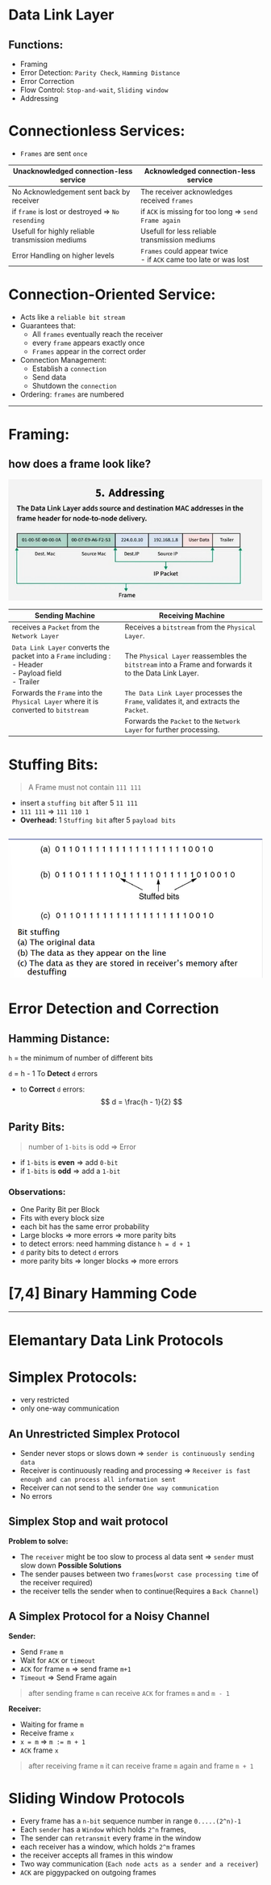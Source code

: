 # Data Link Layer

## Functions:
- Framing
- Error Detection: `Parity Check`, `Hamming Distance`
- Error Correction
- Flow Control: `Stop-and-wait`, `Sliding window`
- Addressing

# Connectionless Services:
- `Frames` are sent `once`

| Unacknowledged connection-less service | Acknowledged connection-less service |
|----------------------------------------|--------------------------------------|
| No Acknowledgement sent back by receiver | The receiver acknowledges received `frames`|
| if `frame` is lost or destroyed => `No resending`| if `ACK` is missing for too long => `send Frame again`|
| Usefull for highly reliable transmission mediums | Usefull for less reliable transmission mediums |
| Error Handling on higher levels | `Frames` could appear twice</br> - if `ACK` came too late or was lost |

# Connection-Oriented Service: 
- Acts like a `reliable bit stream`
- Guarantees that:
  - All `frames` eventually reach the receiver
  - every `frame` appears exactly once
  - `Frames` appear in the correct order
- Connection Management: 
    - Establish a `connection`
    - Send data
    - Shutdown the `connection`
- Ordering: `frames` are numbered
-----
# Framing:

## how does a frame look like?
![Frame_Data_Link](Resources/Frame_Data_Link.png)

| Sending Machine                                                                                                       | Receiving Machine                                                                                   |
|-----------------------------------------------------------------------------------------------------------------------|-----------------------------------------------------------------------------------------------------|
| receives a `Packet` from the `Network Layer`                                                                          | Receives a `bitstream` from the `Physical Layer`.                                                   |
| `Data Link Layer` converts the packet into a `Frame` including : </br> - Header </br> - Payload field </br> - Trailer | The `Physical Layer` reassembles the `bitstream` into a Frame and forwards it to the Data Link Layer. |
| Forwards the `Frame` into the `Physical Layer` where it is converted to `bitstream` | `The Data Link Layer` processes the `Frame`, validates it, and extracts the `Packet`.               |
|                                                                                                                       | Forwards the `Packet` to the `Network Layer` for further processing.                                    |


# Stuffing Bits: 
> A Frame must not contain `111 111`
- insert a `stuffing bit` after 5 `11 111`
- `111 111` => `111 110 1`
- **Overhead:** 1 `Stuffing bit` after 5 `payload bits`

![Stuffing_Bits](Resources/Stuffing_Bits.png)
-----
# Error Detection and Correction

## Hamming Distance: 
`h` = the minimum of number of different bits

`d` = h - 1 To **Detect** `d` errors
- to **Correct** `d` errors:
$$  
d = \frac{h - 1}{2}
$$

## Parity Bits:
> number of `1-bits`  is odd => Error
- if `1-bits` is **even** => add `0-bit`
- if `1-bits` is **odd** => add a `1-bit`

### Observations:
- One Parity Bit per Block
- Fits with every block size
- each bit has the same error probability
- Large blocks => more errors => more parity bits
- to detect errors: need hamming distance `h = d + 1`
- `d` parity bits to detect `d` errors
- more parity bits => longer blocks => more errors

# [7,4] Binary Hamming Code

----
# Elemantary Data Link Protocols

# Simplex Protocols:
- very restricted
- only one-way communication 

## An Unrestricted Simplex Protocol
- Sender never stops or slows down => `sender is continuously sending data`
- Receiver is continuously reading and processing => `Receiver is fast enough and can process all information sent`
- Receiver can not send to the sender `One way communication`
- No errors

## Simplex Stop and wait protocol
**Problem to solve:**
  - The `receiver` might be too slow to process al data sent => `sender` must slow down
**Possible Solutions**
  - The sender pauses between two `frames`(`worst case processing time` of the receiver required)
  - the receiver tells the sender when to continue(Requires a `Back Channel`)

## A Simplex Protocol for a Noisy Channel
**Sender:**
- Send `Frame` `m`
- Wait for `ACK` or `timeout`
- `ACK` for frame `m` => send frame `m+1`
- `Timeout` => Send Frame again

> after sending frame `m` can receive `ACK` for frames `m` and `m - 1`

**Receiver:**
- Waiting for frame `m`
- Receive frame `x`
- `x = m` => `m := m + 1`
- `ACK` frame `x`

> after receiving frame `m` it can receive frame `m` again and frame `m + 1`

# Sliding Window Protocols
- Every frame has a `n-bit` sequence number in range `0.....(2^n)-1`
- Each `sender` has a `Window` which holds `2^n` frames, 
- The sender can `retransmit` every frame in the window
- each receiver has a window, which holds `2^m` frames
- the receiver accepts all frames in this window
- Two way communication (`Each node acts as a sender and a receiver`)
- `ACK` are piggypacked on outgoing frames